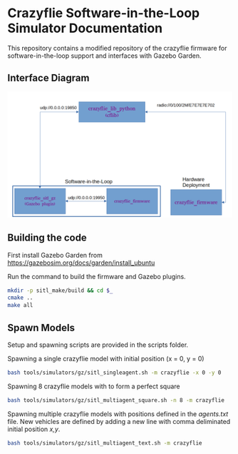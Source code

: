 # Crazyflie Software-in-the-Loop Simulator Documentation

This repository contains a modified repository of the crazyflie firmware for software-in-the-loop support and interfaces with Gazebo Garden.

## Interface Diagram

![sitl_diagram](docs/images/sitl_diagram.png)

## Building the code
First install Gazebo Garden from https://gazebosim.org/docs/garden/install_ubuntu

Run the command to build the firmware and Gazebo plugins.
```bash
mkdir -p sitl_make/build && cd $_
cmake ..
make all
```

## Spawn Models
Setup and spawning scripts are provided in the scripts folder.

Spawning a single crazyflie model with initial position (x = 0, y = 0)
```bash
bash tools/simulators/gz/sitl_singleagent.sh -m crazyflie -x 0 -y 0
```

Spawning 8 crazyflie models with to form a perfect square
```bash
bash tools/simulators/gz/sitl_multiagent_square.sh -n 8 -m crazyflie
```

Spawning multiple crazyflie models with positions defined in the *agents.txt* file. New vehicles are defined by adding a new line with comma deliminated initial position *x,y*.
```bash
bash tools/simulators/gz/sitl_multiagent_text.sh -m crazyflie
```